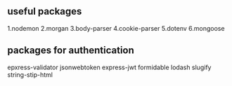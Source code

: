 ## useful packages
1.nodemon
2.morgan
3.body-parser
4.cookie-parser
5.dotenv
6.mongoose

## packages for authentication
epxress-validator
jsonwebtoken
express-jwt
formidable 
lodash
slugify 
string-stip-html

